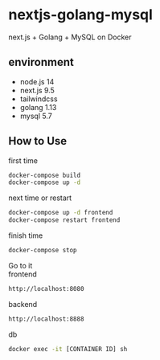 # nextjs-golang-mysql
next.js + Golang + MySQL on Docker

## environment
* node.js 14
* next.js 9.5
* tailwindcss
* golang 1.13
* mysql 5.7

## How to Use
first time
```bash
docker-compose build
docker-compose up -d
```
next time or restart
```bash
docker-compose up -d frontend
docker-compose restart frontend
```
finish time
```bash
docker-compose stop
```
Go to it  
frontend
```bash
http://localhost:8080
```
backend
```bash
http://localhost:8888
```
db
```bash
docker exec -it [CONTAINER ID] sh
```
